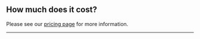 <!-- usedin: [ _general/Introduction/faq-v1.md] -->


## How much does it cost?

Please see our [pricing page](http://www.cloud66.com/pricing) for more information.

* * *

